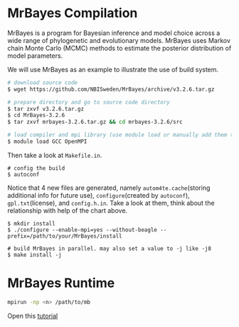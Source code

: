 # MrBayes Compilation
MrBayes is a program for Bayesian inference and model choice across a wide range of phylogenetic and evolutionary models. MrBayes uses Markov chain Monte Carlo (MCMC) methods to estimate the posterior distribution of model parameters.

We will use MrBayes as an example to illustrate the use of build system.
```bash
# download source code
$ wget https://github.com/NBISweden/MrBayes/archive/v3.2.6.tar.gz

# prepare directory and go to source code directory
$ tar zxvf v3.2.6.tar.gz 
$ cd MrBayes-3.2.6
$ tar zxvf mrbayes-3.2.6.tar.gz && cd mrbayes-3.2.6/src

# load compiler and mpi library (use module load or manually add them to PATH and LD_LIBRARY_PATH)
$ module load GCC OpenMPI
```
Then take a look at `Makefile.in`.
```
# config the build
$ autoconf
```
Notice that 4 new files are generated, namely `autom4te.cache`(storing additional info for future use), `configure`(created by `autoconf`), `gpl.txt`(license), and `config.h.in`. Take a look at them, think about the relationship with help of the chart above.
```
$ mkdir install
$ ./configure --enable-mpi=yes --without-beagle --prefix=/path/to/your/MrBayes/install 

# build MrBayes in parallel. may also set a value to -j like -j8
$ make install -j
```

# MrBayes Runtime
```bash
mpirun -np <n> /path/to/mb
```
Open this [tutorial](http://mrbayes.sourceforge.net/wiki/index.php/Tutorial_3.2)